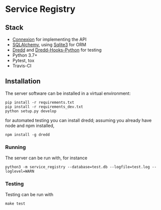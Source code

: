 # Service Registry

## Stack

- [Connexion](https://github.com/zalando/connexion) for implementing the API
- [SQLAlchemy](http://sqlalchemy.org), using [Sqlite3](https://www.sqlite.org/index.html) for ORM
- [Dredd](https://dredd.readthedocs.io/en/latest/) and [Dredd-Hooks-Python](https://github.com/apiaryio/dredd-hooks-python) for testing
- Python 3.7+
- Pytest, tox
- Travis-CI

## Installation

The server software can be installed in a virtual environment:

```
pip install -r requirements.txt
pip install -r requirements_dev.txt
python setup.py develop
```

for automated testing you can install dredd; assuming you already have node and npm installed,

```
npm install -g dredd
```

### Running

The server can be run with, for instance

```
python3 -m service_registry --database=test.db --logfile=test.log --loglevel=WARN
```

### Testing

Testing can be run with

```
make test
```
